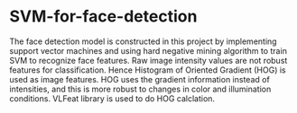 # SVM-for-face-detection
The face detection model is constructed in this project by implementing support vector machines and using hard negative mining algorithm to train SVM to recognize face features.
Raw image intensity values are not robust features for classification. Hence Histogram of Oriented Gradient (HOG) is used as image features. HOG uses the gradient information instead of intensities, and this is more robust to changes in color and illumination conditions.
VLFeat library is used to do HOG calclation.
